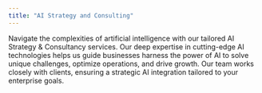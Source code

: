 ```yaml
---
title: "AI Strategy and Consulting"
---
```


Navigate the complexities of artificial intelligence with our tailored AI Strategy & Consultancy services. Our deep expertise in cutting-edge AI technologies helps us guide businesses harness the power of AI to solve unique challenges, optimize operations, and drive growth. Our team works closely with clients, ensuring a strategic AI integration tailored to your enterprise goals.
